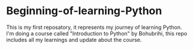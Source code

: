 # Beginning-of-learning-Python
This is my first reposatory, it represents my journey of learning Python.
<br>
I'm doing a course called "Introduction to Python" by Bohubrihi, this repo includes all my learnings and update about the course.
